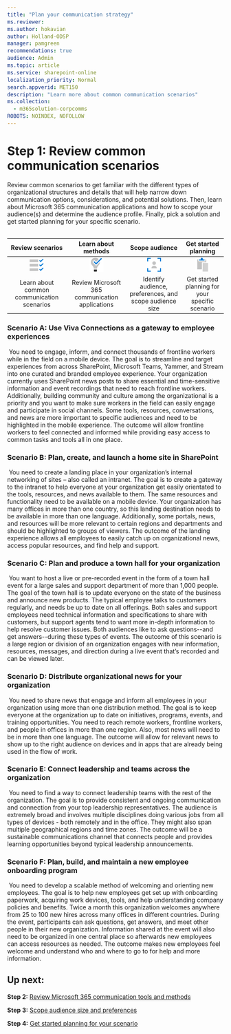 ```yaml
---
title: "Plan your communication strategy"
ms.reviewer: 
ms.author: hokavian
author: Holland-ODSP
manager: pamgreen
recommendations: true
audience: Admin
ms.topic: article
ms.service: sharepoint-online
localization_priority: Normal
search.appverid: MET150
description: "Learn more about common communication scenarios"
ms.collection: 
  - m365solution-corpcomms
ROBOTS: NOINDEX, NOFOLLOW
---
```


# Step 1: Review common communication scenarios

Review common scenarios to get familiar with the different types of organizational structures and details that will help narrow down communication options, considerations, and potential solutions. Then, learn about Microsoft 365 communication applications and how to scope your audience(s) and determine the audience profile. Finally, pick a solution and get started planning for your specific scenario.
<br>
<br>


| Review scenarios    | Learn about methods |Scope audience   |Get started planning   |
| :------------------: | :------------------: |:---------------:|:---------------:|
| ![Image of a check list icon](media/task-check.png)  |   ![Image of a light bulb icon](media/bulb-blue.png) |   ![Image of a user in focus icon](media/icon-plan-personalize.png) | ![Image of a clipboard icon](media/icon-plan-plan.png) |
| Learn about common communication scenarios|Review Microsoft 365 communication applications   | Identify audience, preferences, and scope audience size  |Get started planning for your specific scenario   |


### Scenario A: Use Viva Connections as a gateway to employee experiences
<image>
You need to engage, inform, and connect thousands of frontline workers while in the field on a mobile device. The goal is to streamline and target experiences from across SharePoint, Microsoft Teams, Yammer, and Stream into one curated and branded employee experience. Your organization currently uses SharePoint news posts to share essential and time-sensitive information and event recordings that need to reach frontline workers. Additionally, building community and culture among the organizational is a priority and you want to make sure workers in the field can easily engage and participate in social channels. Some tools, resources, conversations, and news are more important to specific audiences and need to be highlighted in the mobile experience. The outcome will allow frontline workers to feel connected and informed while providing easy access to common tasks and tools all in one place. 


### Scenario B: Plan, create, and launch a home site in SharePoint
<image>
You need to create a landing place in your organization’s internal networking of sites – also called an intranet. The goal is to create a gateway to the intranet to help everyone at your organization get easily orientated to the tools, resources, and news available to them. The same resources and functionality need to be available on a mobile device. Your organization has many offices in more than one country, so this landing destination needs to be available in more than one language. Additionally, some portals, news, and resources will be more relevant to certain regions and departments and should be highlighted to groups of viewers. The outcome of the landing experience allows all employees to easily catch up on organizational news, access popular resources, and find help and support.


### Scenario C: Plan and produce a town hall for your organization
<image>
You want to host a live or pre-recorded event in the form of a town hall event for a large sales and support department of more than 1,000 people. The goal of the town hall is to update everyone on the state of the business and announce new products. The typical employee talks to customers regularly, and needs be up to date on all offerings. Both sales and support employees need technical information and specifications to share with customers, but support agents tend to want more in-depth information to help resolve customer issues. Both audiences like to ask questions--and get answers--during these types of events. The outcome of this scenario is a large region or division of an organization engages with new information, resources, messages, and direction during a live event that’s recorded and can be viewed later.

### Scenario D: Distribute organizational news for your organization
<image>
You need to share news that engage and inform all employees in your organization using more than one distribution method. The goal is to keep everyone at the organization up to date on initiatives, programs, events, and training opportunities. You need to reach remote workers, frontline workers, and people in offices in more than one region. Also, most news will need to be in more than one language. The outcome will allow for relevant news to show up to the right audience on devices and in apps that are already being used in the flow of work.


### Scenario E: Connect leadership and teams across the organization
<image>
You need to find a way to connect leadership teams with the rest of the organization. The goal is to provide consistent and ongoing communication and connection from your top leadership representatives. The audience is extremely broad and involves multiple disciplines doing various jobs from all types of devices - both remotely and in the office. They might also span multiple geographical regions and time zones. The outcome will be a sustainable communications channel that connects people and provides learning opportunities beyond typical leadership announcements.

### Scenario F: Plan, build, and maintain a new employee onboarding program
<image>
You need to develop a scalable method of welcoming and orienting new employees. The goal is to help new employees get set up with onboarding paperwork, acquiring work devices, tools, and help understanding company policies and benefits. Twice a month this organization welcomes anywhere from 25 to 100 new hires across many offices in different countries. During the event, participants can ask questions, get answers, and meet other people in their new organization. Information shared at the event will also need to be organized in one central place so afterwards new employees can access resources as needed. The outcome makes new employees feel welcome and understand who and where to go to for help and more information.




## Up next:

**Step 2:** [Review Microsoft 365 communication tools and methods](/SharePoint/review-communication-apps.md)
<br>

**Step 3:** [Scope audience size and preferences](/SharePoint/audience-profile.md)
<br>

**Step 4:** [Get started planning for your scenario](/SharePoint/choose-communication-method.md)


<br>
<br>
